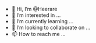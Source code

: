 - 👋 Hi, I’m @Heerare
- 👀 I’m interested in ...
- 🌱 I’m currently learning ...
- 💞️ I’m looking to collaborate on ...
- 📫 How to reach me ...

<!---
Heerare/Heerare is a ✨ special ✨ repository because its `README.md` (this file) appears on your GitHub profile.
You can click the Preview link to take a look at your changes.
--->
